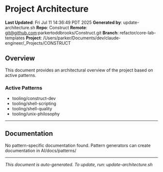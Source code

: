 # Project Architecture

**Last Updated**: Fri Jul 11 14:36:49 PDT 2025
**Generated by**: update-architecture.sh
**Repo**: Construct
**Remote**: git@github.com:parkertoddbrooks/Construct.git
**Branch**: refactor/core-lab-templates
**Project**: /Users/parker/Documents/dev/claude-engineer/_Projects/CONSTRUCT

## Overview

This document provides an architectural overview of the project based on active patterns.

### Active Patterns

- tooling/construct-dev
- tooling/shell-scripting
- tooling/shell-quality
- tooling/unix-philosophy

---


## Documentation

No pattern-specific documentation found.
Pattern generators can create documentation in AI/docs/patterns/

---

*This document is auto-generated. To update, run: update-architecture.sh*
